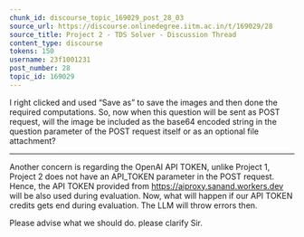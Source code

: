 ```yaml
---
chunk_id: discourse_topic_169029_post_28_03
source_url: https://discourse.onlinedegree.iitm.ac.in/t/169029/28
source_title: Project 2 - TDS Solver - Discussion Thread
content_type: discourse
tokens: 150
username: 23f1001231
post_number: 28
topic_id: 169029
---
```


 I right clicked and used “Save as” to save the images and then done the required computations. So, now when this question will be sent as POST request, will the image be included as the base64 encoded string in the question parameter of the POST request itself or as an optional file attachment?

---

Another concern is regarding the OpenAI API TOKEN, unlike Project 1, Project 2 does not have an API_TOKEN parameter in the POST request. Hence, the API TOKEN provided from https://aiproxy.sanand.workers.dev will be also used during evaluation. Now, what will happen if our API TOKEN credits gets end during evaluation. The LLM will throw errors then.

Please advise what we should do. please clarify Sir.
